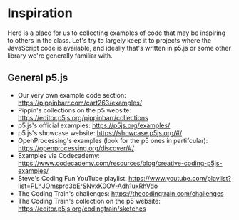 # Inspiration

Here is a place for us to collecting examples of code that may be inspiring to others in the class. Let's try to largely keep it to projects where the JavaScript code is available, and ideally that's written in p5.js or some other library we're generally familiar with.

## General p5.js

- Our very own example code section: <https://pippinbarr.com/cart263/examples/>
- Pippin's collections on the p5 website: <https://editor.p5js.org/pippinbarr/collections>
- p5.js's official examples: <https://p5js.org/examples/>
- p5.js's showcase website: <https://showcase.p5js.org/#/>
- OpenProcessing's examples (look for the p5 ones in partifcular): <https://openprocessing.org/discover/#/>
- Examples via Codecademy: <https://www.codecademy.com/resources/blog/creative-coding-p5js-examples/>
- Steve's Coding Fun YouTube playlist: <https://www.youtube.com/playlist?list=PLnJOmsprq3bErSNvxK0OV-Adh1uxRhVdo>
- The Coding Train's challenges: <https://thecodingtrain.com/challenges>
- The Coding Train's collection on the p5 website: <https://editor.p5js.org/codingtrain/sketches>

